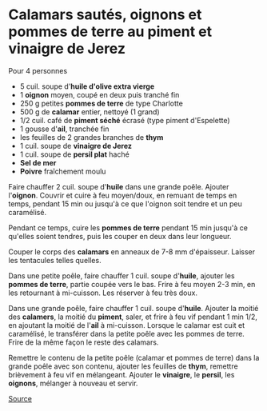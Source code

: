 # Calamars sautés, oignons et pommes de terre au piment et vinaigre de Jerez

Pour 4 personnes

+ 5 cuil. soupe d'**huile d'olive extra vierge**
+ 1 **oignon** moyen, coupé en deux puis tranché fin
+ 250 g petites **pommes de terre** de type Charlotte
+ 500 g de **calamar** entier, nettoyé (1 grand)
+ 1/2 cuil. café de **piment séché** écrasé (type piment d'Espelette)
+ 1 gousse d'**ail**, tranchée fin
+ les feuilles de 2 grandes branches de **thym**
+ 1 cuil. soupe de **vinaigre de Jerez**
+ 1 cuil. soupe de **persil plat** haché
+ **Sel de mer**
+ **Poivre** fraîchement moulu

Faire chauffer 2 cuil. soupe d'**huile** dans une grande poêle. Ajouter l'**oignon**. Couvrir et cuire à feu moyen/doux, en remuant de temps en temps, pendant 15 min ou jusqu'à ce que l'oignon soit tendre et un peu caramélisé.

Pendant ce temps, cuire les **pommes de terre** pendant 15 min jusqu'à ce qu'elles soient tendres, puis les couper en deux dans leur longueur.

Couper le corps des **calamars** en anneaux de 7-8 mm d'épaisseur. Laisser les tentacules telles quelles.

Dans une petite poêle, faire chauffer 1 cuil. soupe d'**huile**, ajouter les **pommes de terre**, partie coupée vers le bas. Frire à feu moyen 2-3 min, en les retournant à mi-cuisson. Les réserver à feu très doux.

Dans une grande poêle, faire chauffer 1 cuil. soupe d'**huile**. Ajouter la moitié des **calamers**, la moitié du **piment**, saler, et frire à feu vif pendant 1 min 1/2, en ajoutant la moitié de l'**ail** à mi-cuisson. Lorsque le calamar est cuit et caramélisé, le transférer dans la petite poêle avec les pommes de terre. Frire de la même façon le reste des calamars.

Remettre le contenu de la petite poêle (calamar et pommes de terre) dans la grande poêle avec son contenu, ajouter les feuilles de **thym**, remettre brièvement à feu vif en mélangeant. Ajouter le **vinaigre**, le **persil**, les **oignons**, mélanger à nouveau et servir.


[Source](http://www.josepizarro.com/recipes/sauteed-squid-onions-and-potatoes-with-chilli-and-sherry-vinegar)

